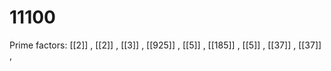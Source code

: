 # 11100

Prime factors: [[2]] , [[2]] , [[3]] , [[925]] , [[5]] , [[185]] , [[5]] , [[37]] , [[37]] , 
